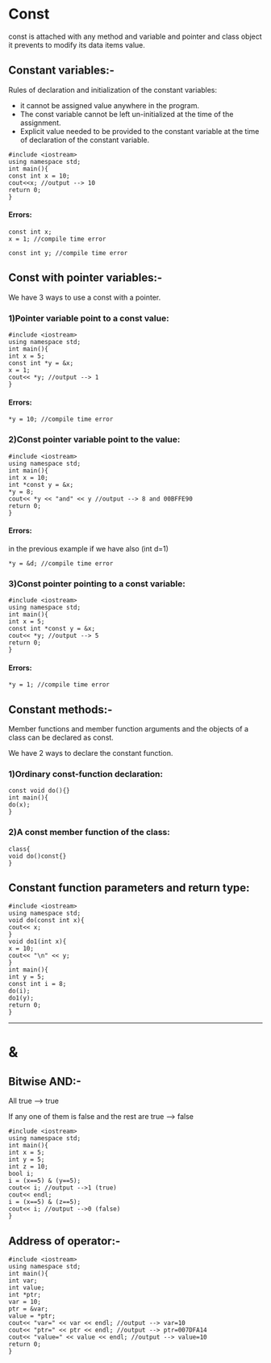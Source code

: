 # Const
const is attached with any method and variable and pointer and class object it prevents to
modify its data items value.
## Constant variables:-
Rules of declaration and initialization of the constant variables:
* it cannot be assigned value anywhere in the program.
* The const variable cannot be left un-initialized at the time of the assignment.
* Explicit value needed to be provided to the constant variable at the time of declaration of the constant variable.

```
#include <iostream>
using namespace std;
int main(){
const int x = 10;
cout<<x; //output --> 10
return 0;
}
```
#### Errors:
```
const int x;
x = 1; //compile time error

const int y; //compile time error
```

## Const with pointer variables:-
We have 3 ways to use a const with a pointer.

### 1)Pointer variable point to a const value:
```
#include <iostream>
using namespace std;
int main(){
int x = 5;
const int *y = &x;
x = 1;
cout<< *y; //output --> 1
}
```
#### Errors:
```
*y = 10; //compile time error
```
### 2)Const pointer variable point to the value:
```
#include <iostream>
using namespace std;
int main(){
int x = 10;
int *const y = &x;
*y = 8;
cout<< *y << "and" << y //output --> 8 and 00BFFE90
return 0;
}
```
#### Errors:
in the previous example if we have also (int d=1)
```
*y = &d; //compile time error
```
### 3)Const pointer pointing to a const variable:
```
#include <iostream>
using namespace std;
int main(){
int x = 5;
const int *const y = &x;
cout<< *y; //output --> 5
return 0;
}
```
#### Errors:
```
*y = 1; //compile time error
```
## Constant methods:-
Member functions and member function arguments and the objects of a class can be declared as const.

We have 2 ways to declare the constant function.
### 1)Ordinary const-function declaration:
```
const void do(){}
int main(){
do(x);
}
```
### 2)A const member function of the class:
```
class{
void do()const{}
}
```
## Constant function parameters and return type:
```
#include <iostream>
using namespace std;
void do(const int x){
cout<< x;
}
void do1(int x){
x = 10;
cout<< "\n" << y;
}
int main(){
int y = 5;
const int i = 8;
do(i);
do1(y);
return 0;
}
```
-------------------------------------------
# &
## Bitwise AND:-
All true --> true

If any one of them is false and the rest are true --> false
```
#include <iostream>
using namespace std;
int main(){
int x = 5;
int y = 5;
int z = 10;
bool i;
i = (x==5) & (y==5);
cout<< i; //output -->1 (true)
cout<< endl;
i = (x==5) & (z==5);
cout<< i; //output -->0 (false)
}
```
## Address of operator:-
```
#include <iostream>
using namespace std;
int main(){
int var;
int value;
int *ptr;
var = 10;
ptr = &var;
value = *ptr;
cout<< "var=" << var << endl; //output --> var=10
cout<< "ptr=" << ptr << endl; //output --> ptr=007DFA14
cout<< "value=" << value << endl; //output --> value=10
return 0;
}
```
